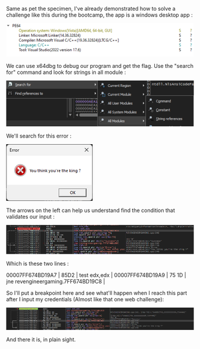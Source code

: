 Same as pet the specimen, I've already demonstrated how to solve a challenge like this during the bootcamp, the app is a windows desktop app : 

![alt text](../../Images/{D1620CD0-12A0-46B8-B6CC-B46253E1B41B}.png)

We can use x64dbg to debug our program and get the flag. Use the "search for" command and look for strings in all module : 

![alt text](../../Images/{2211923B-AF5E-4BF5-A4BB-B1FF1BE46D09}.png)

We'll search for this error : 

![alt text](../../Images/{5FF76785-2F3F-47EE-A0E3-C0891B53AFAE}.png)

The arrows on the left can help us understand find the condition that validates our input : 

![alt text](../../Images/{405D7ED4-F203-47F4-BB0F-60567E4B8D7C}.png)

Which is these two lines : 

00007FF674BD19A7 | 85D2                     | test edx,edx                            |
00007FF674BD19A9 | 75 1D                    | jne revengineergaming.7FF674BD19C8      |

So I'll put a breakpoint here and see what'll happen when I reach this part after I input my credentials (Almost like that one web challenge): 

![alt text](../../Images/{4EDE7A81-B829-4753-A91E-D36B09BE0BA5}.png)

And there it is, in plain sight.